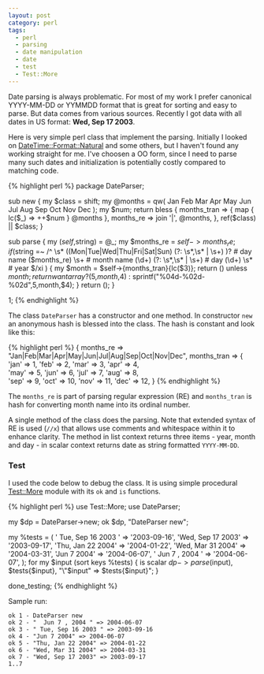 ```yaml
---
layout: post
category: perl
tags:
  - perl
  - parsing
  - date manipulation
  - date
  - test
  - Test::More
---
```

Date parsing is always problematic. For most of my work I prefer canonical 
YYYY-MM-DD or YYMMDD format that is great for sorting and easy to parse. But
data comes from various sources. Recently I got data with all dates in 
US format: **Wed, Sep 17 2003**.

Here is very simple perl class that implement the parsing. Initially I looked
on [DateTime::Format::Natural][dfn] and some others, but I haven't found any 
working straight for me. I've choosen a OO form, since I need to parse many
such dates and initialization is potentially costly compared to matching code.

{% highlight perl %}
package DateParser;

sub new {
    my $class = shift;
    my @months = qw( Jan Feb Mar Apr May Jun Jul Aug Sep Oct Nov Dec );
    my $num;
    return bless {
        months_tran => { map { lc($_) => ++$num } @months },
        months_re   => join '|', @months,
    }, ref($class) || $class;
}

sub parse {
    my ($self,$string) = @_;
    my $months_re = $self->{months_re};
    if($string =~ /^ \s*
        ((Mon|Tue|Wed|Thu|Fri|Sat|Sun) (?: \s*,\s* | \s+) )?  # day name
        ($months_re) \s+                                      # month name
        (\d+)     (?: \s*,\s* | \s+)                          # day
        (\d+)     \s*                                         # year
        $/xi
    ) {
        my $month = $self->{months_tran}{lc($3)};
        return () unless $month;
        return wantarray ? ($5,$month,$4) : sprintf("%04d-%02d-%02d",$5,$month,$4);
    }
    return ();
}

1;
{% endhighlight %}

The class `DateParser` has a constructor and one method. In constructor `new`
an anonymous hash is blessed into the class. The hash is constant and look like this:

{% highlight perl %}
{
  months_re => "Jan|Feb|Mar|Apr|May|Jun|Jul|Aug|Sep|Oct|Nov|Dec",
  months_tran => {
    'jan' => 1,   'feb' => 2,   'mar' => 3,   'apr' => 4,   
    'may' => 5,   'jun' => 6,   'jul' => 7,   'aug' => 8,   
    'sep' => 9,   'oct' => 10,  'nov' => 11,  'dec' => 12,
}
{% endhighlight %}

The `months_re` is part of parsing regular expression (RE) and `months_tran` is
hash for converting month name into its ordinal number.

A single method of the class does the parsing. Note that extended syntax of RE
is used (`//x`) that allows use comments and whitespace within it to enhance
clarity. The method in list context returns three items - year, month and day - 
in scalar context returns date as string formatted `YYYY-MM-DD`. 

### Test

I used the code below to debug the class. It is using simple procedural
[Test::More][tm] module with its `ok` and `is` functions. 

{% highlight perl %}
use Test::More;
use DateParser;

my $dp = DateParser->new;
ok $dp, "DateParser new";

my %tests = (
    ' Tue, Sep 16 2003 ' => '2003-09-16',
    'Wed, Sep 17 2003'   => '2003-09-17',
    'Thu, Jan 22 2004'   => '2004-01-22',
    'Wed, Mar 31 2004'   => '2004-03-31',
    'Jun 7 2004'         => '2004-06-07',
    '  Jun 7 , 2004 '    => '2004-06-07',
);
for my $input (sort keys %tests) {
    is  scalar $dp->parse($input),  $tests{$input},
        "\"$input\" => $tests{$input}";
}

done_testing;
{% endhighlight %}

Sample run:

    ok 1 - DateParser new
    ok 2 - "  Jun 7 , 2004 " => 2004-06-07
    ok 3 - " Tue, Sep 16 2003 " => 2003-09-16
    ok 4 - "Jun 7 2004" => 2004-06-07
    ok 5 - "Thu, Jan 22 2004" => 2004-01-22
    ok 6 - "Wed, Mar 31 2004" => 2004-03-31
    ok 7 - "Wed, Sep 17 2003" => 2003-09-17
    1..7

[dfn]: http://search.cpan.org/perldoc?DateTime::Format::Natural
[tm]:  http://search.cpan.org/perldoc?Test::More
